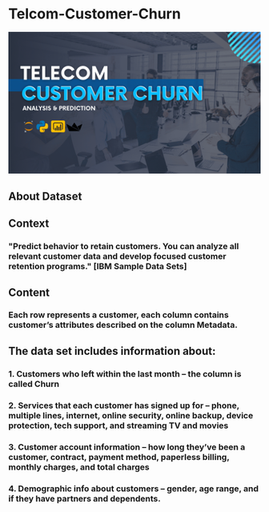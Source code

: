 # Telcom-Customer-Churn
![Uploading image.png…](https://github.com/ritik168/Telco-Customer-Churn/blob/main/4a81d301-97ce-4d26-a8af-95e56e9545c9.png)
## About Dataset
## Context
### "Predict behavior to retain customers. You can analyze all relevant customer data and develop focused customer retention programs." [IBM Sample Data Sets]

## Content
### Each row represents a customer, each column contains customer’s attributes described on the column Metadata.

## The data set includes information about:

### 1. Customers who left within the last month – the column is called Churn
### 2. Services that each customer has signed up for – phone, multiple lines, internet, online security, online backup, device protection, tech support, and streaming TV and movies
### 3. Customer account information – how long they’ve been a customer, contract, payment method, paperless billing, monthly charges, and total charges
### 4. Demographic info about customers – gender, age range, and if they have partners and dependents.
